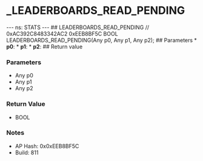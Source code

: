 # _LEADERBOARDS_READ_PENDING

--- ns: STATS --- ## LEADERBOARDS_READ_PENDING  // 0xAC392C8483342AC2 0xEEB8BF5C BOOL LEADERBOARDS_READ_PENDING(Any p0, Any p1, Any p2);   ## Parameters * **p0**: * **p1**: * **p2**:  ## Return value

### Parameters
* Any p0
* Any p1
* Any p2

### Return Value
* BOOL

### Notes
* AP Hash: 0x0xEEB8BF5C
* Build: 811


